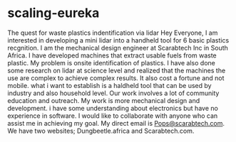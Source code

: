 # scaling-eureka
The quest for waste plastics indentification via lidar
Hey Everyone, I am interested in developing a mini lidar into a handheld tool for 6 basic plastics recgnition. I am the mechanical design engineer at Scarabtech Inc in South Africa. I have developed machines that extract usable fuels from waste plastic. My problem is onsite identification of plastics. I have also done some research on lidar at science level and realized that the machines the use are complex to achieve complex results. It also cost a fortune and not mobile. what i want to establish is a haldheld tool that can be used by industry and also household level. Our work involves a lot of community education and outreach. My work is more mechanical design and development. i have some understanding about electronics but have no experience in software. I would like to collaborate with anyone who can assist me in achieving my goal. My direct email is Pops@scarabtech.com.
We have two websites; Dungbeetle.africa and Scarabtech.com.
